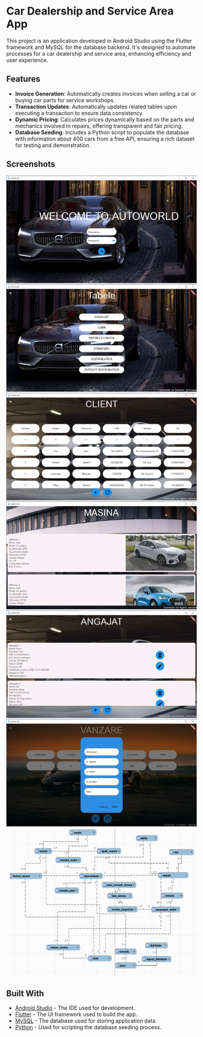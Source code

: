 # Car Dealership and Service Area App

This project is an application developed in Android Studio using the Flutter framework and MySQL for the database backend. It's designed to automate processes for a car dealership and service area, enhancing efficiency and user experience.

## Features

- **Invoice Generation**: Automatically creates invoices when selling a car or buying car parts for service workshops.
- **Transaction Updates**: Automatically updates related tables upon executing a transaction to ensure data consistency.
- **Dynamic Pricing**: Calculates prices dynamically based on the parts and mechanics involved in repairs, offering transparent and fair pricing.
- **Database Seeding**: Includes a Python script to populate the database with information about 400 cars from a free API, ensuring a rich dataset for testing and demonstration.

## Screenshots

![log_in screen](/screenshots/log.png "Logging screen")
![table_select](/screenshots/select.png "Table Select")
![Table](/screenshots/table.png "Table View")
![Cars](/screenshots/cars.png "Car Table")
![Employees](/screenshots/employees.png "Employee Table")
![Add](/screenshots/add.png "Add to Table")
![Db](/screenshots/db.png "Database UML")

## Built With

- [Android Studio](https://developer.android.com/studio) - The IDE used for development.
- [Flutter](https://flutter.dev/) - The UI framework used to build the app.
- [MySQL](https://www.mysql.com/) - The database used for storing application data.
- [Python](https://www.python.org/) - Used for scripting the database seeding process.

